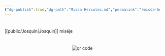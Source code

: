 ```yaml
---
{"dg-publish":true,"dg-path":"Missa Hercules.md","permalink":"/missa-hercules/"}
---
```


#

[[public/Josquin\|Josquin]] miséje




#
<p style="text-align: center;"><img src="https://chart.googleapis.com/chart?cht=qr&chl=https://notes.andrasdenes.com/missa-hercules&chs=180x180&choe=UTF-8&chld=L|2" alt="qr code"></p>

